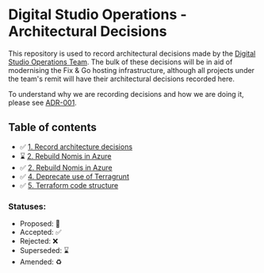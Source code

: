 # Digital Studio Operations - Architectural Decisions

This repository is used to record architectural decisions made by the [Digital Studio Operations Team](https://dsdmoj.atlassian.net/wiki/spaces/DSTT/overview). The bulk of these decisions will be in aid of modernising the Fix & Go hosting infrastructure, although all projects under the team's remit will have their architectural decisions recorded here.

To understand why we are recording decisions and how we are doing it, please
see [ADR-001](doc/adr/0001-record-architecture-decisions.md).

## Table of contents

* ✅ [1. Record architecture decisions](doc/adr/0001-record-architecture-decisions.md)
* ⌛️ [2. Rebuild Nomis in Azure](doc/adr/0002-rebuild-nomis-in-azure.md)
* ✅ [2. Rebuild Nomis in Azure](doc/adr/0003-rebuild-nomis-in-azure.md)
* ✅ [4. Deprecate use of Terragrunt](doc/adr/0005-deprecate-use-of-terragrunt.md)
* ✅ [5. Terraform code structure](doc/adr/0006-terraform-code-structure.md)


### Statuses:

* Proposed: 🤔
* Accepted: ✅
* Rejected: ❌
* Superseded: ⌛️
* Amended: ♻️
